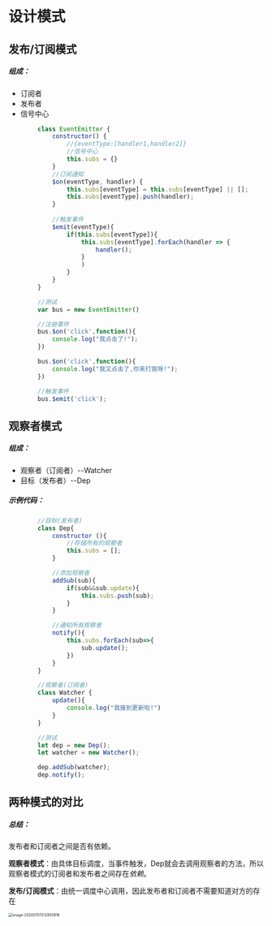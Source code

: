 # 设计模式

## 发布/订阅模式

##### 组成：

* 订阅者
* 发布者
* 信号中心

```js
        class EventEmitter {
            constructor() {
                //{eventType:[handler1,handler2]}
                //信号中心
                this.subs = {}
            }
            //订阅通知
            $on(eventType, handler) {
                this.subs[eventType] = this.subs[eventType] || [];
                this.subs[eventType].push(handler);
            }
            
            //触发事件
            $emit(eventType){
                if(this.subs[eventType]){
                    this.subs[eventType].forEach(handler => {
                        handler();
                    }
                    )
                }
            }
        }

        //测试
        var bus = new EventEmitter()

        //注册事件
        bus.$on('click',function(){
            console.log("我点击了!");
        })

        bus.$on('click',function(){
            console.log("我又点击了,你来打我呀!");
        })

        //触发事件
        bus.$emit('click');
```

## 观察者模式

##### 组成：

* 观察者（订阅者）--Watcher
* 目标（发布者）--Dep

##### 示例代码：

```js
        //目标(发布者)
        class Dep{
            constructor (){
                //存储所有的观察者
                this.subs = [];
            }

            //添加观察者
            addSub(sub){
                if(sub&&sub.update){
                    this.subs.push(sub);
                }
            }

            //通知所有观察者
            notify(){
                this.subs.forEach(sub=>{
                    sub.update();
                })
            }
        }

        //观察者(订阅者)
        class Watcher {
            update(){
                console.log("我接到更新啦!")
            }
        }

        //测试
        let dep = new Dep();
        let watcher = new Watcher();

        dep.addSub(watcher);
        dep.notify();
```

## 两种模式的对比

##### 总结：

发布者和订阅者之间是否有依赖。

**观察者模式**：由具体目标调度，当事件触发，Dep就会去调用观察者的方法，所以观察者模式的订阅者和发布者之间存在*依赖*。

**发布/订阅模式**：由统一调度中心调用，因此发布者和订阅者不需要知道对方的存在

<img src="C:\Users\76110\AppData\Roaming\Typora\typora-user-images\image-20200707212835916.png" alt="image-20200707212835916" style="zoom: 50%;" />









